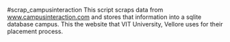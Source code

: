 #scrap_campusinteraction
This script scraps data from www.campusinteraction.com and stores that information into a sqlite database campus. This the website that VIT University, Vellore uses for their placement process. 